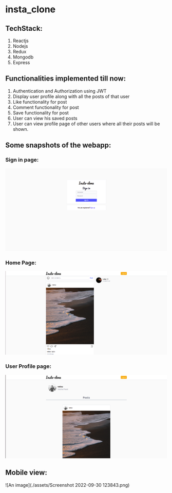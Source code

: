# insta_clone

## TechStack:
1. Reactjs 
2. Nodejs 
3. Redux 
4. Mongodb
5. Express

## Functionalities implemented till now:
1. Authentication and Authorization using JWT
2. Display user profile along with all the posts of that user
3. Like functionality for post
4. Comment functionality for post
5. Save functionality for post
6. User can view his saved posts
7. User can view profile page of other users where all their posts will be shown.

## Some snapshots of the webapp:
### Sign in page:
![An image](./assets/Img1.png)

### Home Page:
![An image](./assets/Img3.png)

### User Profile page:
![An image](./assets/Img2.png)

## Mobile view:
![An image](./assets/Screenshot 2022-09-30 123843.png)

